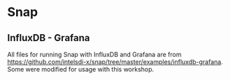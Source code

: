 # Snap

## InfluxDB - Grafana
All files for running Snap with InfluxDB and Grafana are from https://github.com/intelsdi-x/snap/tree/master/examples/influxdb-grafana.
Some were modified for usage with this workshop.